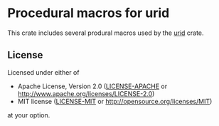 # Procedural macros for urid

This crate includes several produral macros used by the [urid](https://crates.io/crates/urid) crate.

## License

Licensed under either of

 * Apache License, Version 2.0
   ([LICENSE-APACHE](LICENSE-APACHE) or http://www.apache.org/licenses/LICENSE-2.0)
 * MIT license
   ([LICENSE-MIT](LICENSE-MIT) or http://opensource.org/licenses/MIT)

at your option.
